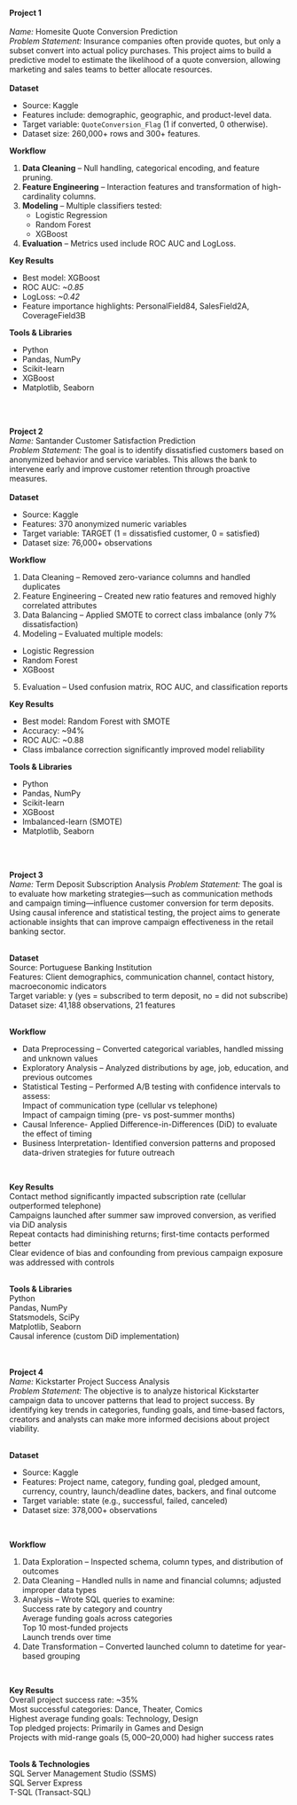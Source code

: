 **Project 1**<br>
<br>
_Name:_ Homesite Quote Conversion Prediction<br>
_Problem Statement:_ Insurance companies often provide quotes, but only a subset convert into actual policy purchases. This project aims to build a predictive model to estimate the likelihood of a quote conversion, allowing marketing and sales teams to better allocate resources.
<br>
<br>
**Dataset**<br>
- Source: Kaggle
- Features include: demographic, geographic, and product-level data.
- Target variable: `QuoteConversion_Flag` (1 if converted, 0 otherwise).
- Dataset size: 260,000+ rows and 300+ features.

**Workflow**
1. **Data Cleaning** – Null handling, categorical encoding, and feature pruning.
2. **Feature Engineering** – Interaction features and transformation of high-cardinality columns.
3. **Modeling** – Multiple classifiers tested:
    - Logistic Regression
    - Random Forest
    - XGBoost
4. **Evaluation** – Metrics used include ROC AUC and LogLoss.

**Key Results**

- Best model: XGBoost
- ROC AUC: *~0.85*
- LogLoss: *~0.42*
- Feature importance highlights: PersonalField84, SalesField2A, CoverageField3B

**Tools & Libraries**  

- Python
- Pandas, NumPy
- Scikit-learn
- XGBoost
- Matplotlib, Seaborn
<br>
<br>

**Project 2**<br>
_Name:_ Santander Customer Satisfaction Prediction<br>
_Problem Statement:_ The goal is to identify dissatisfied customers based on anonymized behavior and service variables. This allows the bank to intervene early and improve customer retention through proactive measures.
<br>
<br>
**Dataset**<br>
- Source: Kaggle
- Features: 370 anonymized numeric variables
- Target variable: TARGET (1 = dissatisfied customer, 0 = satisfied)
- Dataset size: 76,000+ observations

**Workflow**
1. Data Cleaning – Removed zero-variance columns and handled duplicates
2. Feature Engineering – Created new ratio features and removed highly correlated attributes
3. Data Balancing – Applied SMOTE to correct class imbalance (only 7% dissatisfaction)
4. Modeling – Evaluated multiple models:
- Logistic Regression
- Random Forest
- XGBoost
5. Evaluation – Used confusion matrix, ROC AUC, and classification reports

**Key Results**
- Best model: Random Forest with SMOTE
- Accuracy: ~94%
- ROC AUC: ~0.88
- Class imbalance correction significantly improved model reliability

**Tools & Libraries**
- Python
- Pandas, NumPy
- Scikit-learn
- XGBoost
- Imbalanced-learn (SMOTE)
- Matplotlib, Seaborn
<br>
<br>

**Project 3** <br>
_Name:_ Term Deposit Subscription Analysis
_Problem Statement:_ The goal is to evaluate how marketing strategies—such as communication methods and campaign timing—influence customer conversion for term deposits. Using causal inference and statistical testing, the project aims to generate actionable insights that can improve campaign effectiveness in the retail banking sector.
<br>
<br>

**Dataset** <br>
Source: Portuguese Banking Institution <br> 
Features: Client demographics, communication channel, contact history, macroeconomic indicators <br>
Target variable: y (yes = subscribed to term deposit, no = did not subscribe) <br>
Dataset size: 41,188 observations, 21 features <br>
 <br>
 
**Workflow**  <br>
- Data Preprocessing – Converted categorical variables, handled missing and unknown values <br>
- Exploratory Analysis – Analyzed distributions by age, job, education, and previous outcomes <br>
- Statistical Testing – Performed A/B testing with confidence intervals to assess: <br>
Impact of communication type (cellular vs telephone) <br>
Impact of campaign timing (pre- vs post-summer months) <br>
- Causal Inference- Applied Difference-in-Differences (DiD) to evaluate the effect of timing <br>
- Business Interpretation- Identified conversion patterns and proposed data-driven strategies for future outreach <br>
 <br>
 
**Key Results** <br>
Contact method significantly impacted subscription rate (cellular outperformed telephone) <br>
Campaigns launched after summer saw improved conversion, as verified via DiD analysis <br>
Repeat contacts had diminishing returns; first-time contacts performed better <br>
Clear evidence of bias and confounding from previous campaign exposure was addressed with controls <br>
 <br>
 
**Tools & Libraries** <br>
Python <br>
Pandas, NumPy <br>
Statsmodels, SciPy <br>
Matplotlib, Seaborn <br>
Causal inference (custom DiD implementation) <br>
<br> <br>

**Project 4**<br>
_Name:_ Kickstarter Project Success Analysis<br>
_Problem Statement:_ The objective is to analyze historical Kickstarter campaign data to uncover patterns that lead to project success. By identifying key trends in categories, funding goals, and time-based factors, creators and analysts can make more informed decisions about project viability.
<br>
<br>

**Dataset**<br>
- Source: Kaggle <br>
- Features: Project name, category, funding goal, pledged amount, currency, country, launch/deadline dates, backers, and final outcome <br>
- Target variable: state (e.g., successful, failed, canceled) <br>
- Dataset size: 378,000+ observations <br>
<br>

**Workflow** <br>

1. Data Exploration – Inspected schema, column types, and distribution of outcomes <br>
2. Data Cleaning – Handled nulls in name and financial columns; adjusted improper data types <br>
3. Analysis – Wrote SQL queries to examine: <br>
Success rate by category and country <br>
Average funding goals across categories <br>
Top 10 most-funded projects <br>
Launch trends over time <br>
4. Date Transformation – Converted launched column to datetime for year-based grouping <br>
 <br>
 
**Key Results** <br>
Overall project success rate: ~35%  <br>
Most successful categories: Dance, Theater, Comics <br>
Highest average funding goals: Technology, Design <br>
Top pledged projects: Primarily in Games and Design <br>
Projects with mid-range goals ($5,000–$20,000) had higher success rates <br>
 <br>
 
**Tools & Technologies** <br>
SQL Server Management Studio (SSMS) <br>
SQL Server Express <br>
T-SQL (Transact-SQL) <br>
<br> <br>
